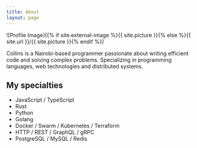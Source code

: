 ```yaml
---
title: About
layout: page
---
```


![Profile Image]({% if site.external-image %}{{ site.picture }}{% else %}{{ site.url }}/{{ site.picture }}{% endif %})

<p>
Collins is a Nairobi-based programmer passionate about writing efficient code and solving complex problems. Specializing in programming languages, web technologies and distributed systems.
</p>

<h2>My specialties</h2>

<ul class="skill-list">
	<li>JavaScript / TypeScript</li>
	<li>Rust</li>
	<li>Python</li>
	<li>Golang</li>
	<li>Docker / Swarm / Kubernetes / Terraform</li>
	<li>HTTP / REST / GraphQL / gRPC</li>
	<li>PostgreSQL / MySQL / Redis</li>
</ul>

